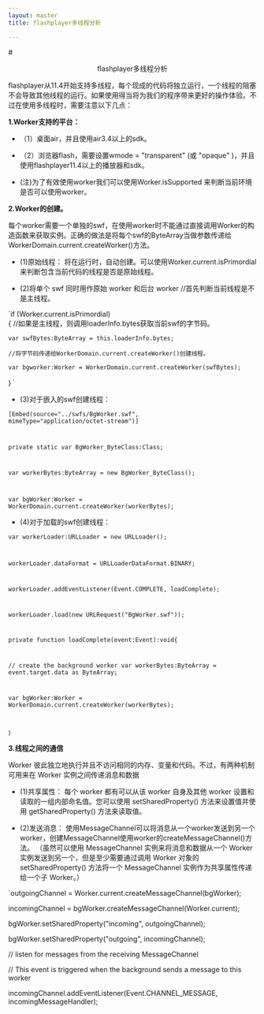 ```yaml
---
layout: master
title: flashplayer多线程分析

---
```


#<center>flashplayer多线程分析</center>


flashplayer从11.4开始支持多线程，每个现成的代码将独立运行，一个线程的阻塞不会导致其他线程的运行。如果使用得当将为我们的程序带来更好的操作体验。不过在使用多线程时，需要注意以下几点：

**1.Worker支持的平台：**

- （1）桌面air，并且使用air3.4以上的sdk。

- （2）浏览器flash，需要设置wmode = "transparent" (或 "opaque" )，并且使用flashplayer11.4以上的播放器和sdk。

- (注)为了有效使用worker我们可以使用Worker.isSupported 来判断当前环境是否可以使用worker。

**2.Worker的创建。**

每个worker需要一个单独的swf，在使用worker时不能通过直接调用Worker的构造函数来获取实例。正确的做法是将每个swf的ByteArray当做参数传递给WorkerDomain.current.createWorker()方法。

- (1)原始线程：
将在运行时，自动创建。可以使用Worker.current.isPrimordial来判断包含当前代码的线程是否是原始线程。

- (2)将单个 swf 同时用作原始 worker 和后台 worker
//首先判断当前线程是不是主线程。

`if (Worker.current.isPrimordial)    
{
//如果是主线程，则调用loaderInfo.bytes获取当前swf的字节码。

	var swfBytes:ByteArray = this.loaderInfo.bytes;

	//将字节码传递给WorkerDomain.current.createWorker()创建线程。

	var bgworker:Worker = WorkerDomain.current.createWorker(swfBytes);
｝`


- (3)对于嵌入的swf创建线程：

<code>[Embed(source="../swfs/BgWorker.swf", mimeType="application/octet-stream")]

 private static var BgWorker_ByteClass:Class;

 var workerBytes:ByteArray = new BgWorker_ByteClass();

 var bgWorker:Worker = WorkerDomain.current.createWorker(workerBytes);</code>


- (4)对于加载的swf创建线程：

<code>var workerLoader:URLLoader = new URLLoader();

 workerLoader.dataFormat = URLLoaderDataFormat.BINARY;

 workerLoader.addEventListener(Event.COMPLETE, loadComplete);

 workerLoader.load(new URLRequest("BgWorker.swf"));
 
 private function loadComplete(event:Event):void{

   // create the background worker
   var workerBytes:ByteArray = event.target.data as ByteArray;

   var bgWorker:Worker = WorkerDomain.current.createWorker(workerBytes);

 ｝</code>

**3.线程之间的通信**

Worker 彼此独立地执行并且不访问相同的内存、变量和代码。不过，有两种机制可用来在 Worker 实例之间传递消息和数据

- (1)共享属性：
每个 worker 都有可以从该 worker 自身及其他 worker 设置和读取的一组内部命名值。您可以使用 setSharedProperty() 方法来设置值并使用 getSharedProperty() 方法来读取值。

- (2)发送消息：
使用MessageChannel可以将消息从一个worker发送到另一个worker，创建MessageChannel使用worker的createMessageChannel()方法。
（虽然可以使用 MessageChannel 实例来将消息和数据从一个 Worker 实例发送到另一个，但是至少需要通过调用 Worker 对象的 setSharedProperty() 方法将一个 MessageChannel 实例作为共享属性传递给一个子 Worker。）

`outgoingChannel = Worker.current.createMessageChannel(bgWorker);

incomingChannel = bgWorker.createMessageChannel(Worker.current);


bgWorker.setSharedProperty("incoming", outgoingChannel);

bgWorker.setSharedProperty("outgoing", incomingChannel);


// listen for messages from the receiving MessageChannel

// This event is triggered when the background sends a message to this worker

incomingChannel.addEventListener(Event.CHANNEL_MESSAGE, incomingMessageHandler);